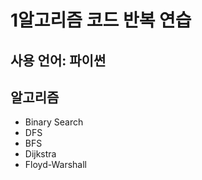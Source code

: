 1알고리즘 코드 반복 연습
=====
사용 언어: 파이썬
-----
알고리즘
----
- Binary Search
- DFS
- BFS
- Dijkstra
- Floyd-Warshall

